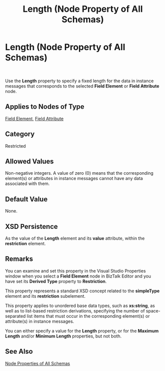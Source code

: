 ﻿---
title: Length (Node Property of All Schemas)
TOCTitle: Length (Node Property of All Schemas)
ms:assetid: 9494883a-c424-4dc6-bc71-9d2e2514a0e9
ms:mtpsurl: https://msdn.microsoft.com/library/Aa577404(v=BTS.80)
ms:contentKeyID: 51529781
ms.date: 08/30/2017
mtps_version: v=BTS.80
---

# Length (Node Property of All Schemas)

 

Use the **Length** property to specify a fixed length for the data in instance messages that corresponds to the selected **Field Element** or **Field Attribute** node.

## Applies to Nodes of Type

[Field Element](field-element-node-properties.md), [Field Attribute](field-attribute-node-properties.md)

## Category

Restricted

## Allowed Values

Non-negative integers. A value of zero (0) means that the corresponding element(s) or attributes in instance messages cannot have any data associated with them.

## Default Value

None.

## XSD Persistence

As the value of the **Length** element and its **value** attribute, within the **restriction** element.

## Remarks

You can examine and set this property in the Visual Studio Properties window when you select a **Field Element** node in BizTalk Editor and you have set its **Derived Type** property to **Restriction**.

This property represents a standard XSD concept related to the **simpleType** element and its **restriction** subelement.

This property applies to unordered base data types, such as **xs:string**, as well as to list-based restriction derivations, specifying the number of space-separated list items that must occur in the corresponding element(s) or attribute(s) in instance messages.

You can either specify a value for the **Length** property, or for the **Maximum Length** and/or **Minimum Length** properties, but not both.

## See Also

[Node Properties of All Schemas](node-properties-of-all-schemas.md)

